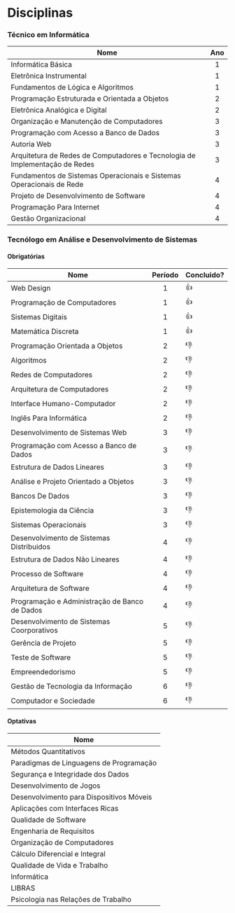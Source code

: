 
# Disciplinas

### Técnico em Informática

| Nome                                                                        | Ano |
| --------------------------------------------------------------------------- |:---:|
| Informática Básica                                                          | 1   |
| Eletrônica Instrumental                                                     | 1   |
| Fundamentos de Lógica e Algoritmos                                          | 1   |
| Programação Estruturada e Orientada a Objetos                               | 2   |
| Eletrônica Analógica e Digital                                              | 2   |
| Organização e Manutenção de Computadores                                    | 3   |
| Programação com Acesso a Banco de Dados                                     | 3   |
| Autoria Web                                                                 | 3   |
| Arquitetura de Redes de Computadores e Tecnologia de Implementação de Redes | 3   |
| Fundamentos de Sistemas Operacionais e Sistemas Operacionais de Rede        | 4   |
| Projeto de Desenvolvimento de Software                                      | 4   |
| Programação Para Internet                                                   | 4   |
| Gestão Organizacional                                                       | 4   |

### Tecnólogo em Análise e Desenvolvimento de Sistemas

#### Obrigatórias

| Nome                                                                        | Período | Concluido? |
| --------------------------------------------------------------------------- |:-------:| ---------- |
| Web Design                                                                  | 1 | :+1: |
| Programação de Computadores                                                 | 1 | :+1: |
| Sistemas Digitais                                                           | 1 | :+1: |
| Matemática Discreta                                                         | 1 | :+1: |
| Programação Orientada a Objetos                                             | 2 | :-1: |
| Algoritmos                                                                  | 2 | :-1: |
| Redes de Computadores                                                       | 2 | :-1: |
| Arquitetura de Computadores                                                 | 2 | :-1: |
| Interface Humano-Computador                                                 | 2 | :-1: |
| Inglês Para Informática                                                     | 2 | :-1: |
| Desenvolvimento de Sistemas Web                                             | 3 | :-1: |
| Programação com Acesso a Banco de Dados                                     | 3 | :-1: |
| Estrutura de Dados Lineares                                                 | 3 | :-1: |
| Análise e Projeto Orientado a Objetos                                       | 3 | :-1: |
| Bancos De Dados                                                             | 3 | :-1: |
| Epistemologia da Ciência                                                    | 3 | :-1: |
| Sistemas Operacionais                                                       | 3 | :-1: |
| Desenvolvimento de Sistemas Distribuidos                                    | 4 | :-1: |
| Estrutura de Dados Não Lineares                                             | 4 | :-1: |
| Processo de Software                                                        | 4 | :-1: |
| Arquitetura de Software                                                     | 4 | :-1: |
| Programação e Administração de Banco de Dados                               | 4 | :-1: |
| Desenvolvimento de Sistemas Coorporativos                                   | 5 | :-1: |
| Gerência de Projeto                                                         | 5 | :-1: |
| Teste de Software                                                           | 5 | :-1: |
| Empreendedorismo                                                            | 5 | :-1: |
| Gestão de Tecnologia da Informação                                          | 6 | :-1: |
| Computador e Sociedade                                                      | 6 | :-1: |

#### Optativas

| Nome                                                                        |
| --------------------------------------------------------------------------- |
| Métodos Quantitativos                                                       |
| Paradigmas de Linguagens de Programação                                     |
| Segurança e Integridade dos Dados                                           |
| Desenvolvimento de Jogos                                                    |
| Desenvolvimento para Dispositivos Móveis                                    |
| Aplicações com Interfaces Ricas                                             |
| Qualidade de Software                                                       |
| Engenharia de Requisitos                                                    |
| Organização de Computadores                                                 |
| Cálculo Diferencial e Integral                                              |
| Qualidade de Vida e Trabalho                                                |
| Informática                                                                 |
| LIBRAS                                                                      |
| Psicologia nas Relações de Trabalho                                         |
